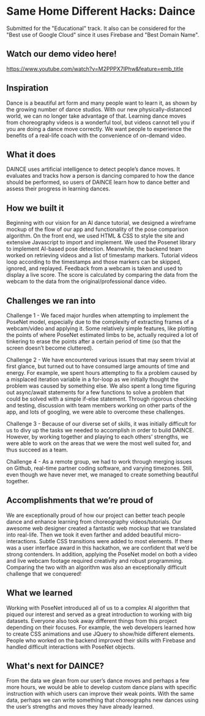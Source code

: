 # Same Home Different Hacks: Daince
Submitted for the "Educational" track. It also can be considered for the "Best use of Google Cloud" since it uses Firebase and "Best Domain Name".

## Watch our demo video here!
https://www.youtube.com/watch?v=M2PPPX7IPhw&feature=emb_title

## Inspiration
Dance is a beautiful art form and many people want to learn it, as shown by the growing number of dance studios. With our new physically-distanced world, we can no longer take advantage of that. Learning dance moves from choreography videos is a wonderful tool, but videos cannot tell you if you are doing a dance move correctly. We want people to experience the benefits of a real-life coach with the convenience of on-demand video.

## What it does
DAINCE uses artificial intelligence to detect people’s dance moves. It evaluates and tracks how a person is dancing compared to how the dance should be performed, so users of DAINCE learn how to dance better and assess their progress in learning dances. 

## How we built it
Beginning with our vision for an AI dance tutorial, we designed a wireframe mockup of the flow of our app and functionality of the pose comparison algorithm. On the front end, we used HTML & CSS to style the site and extensive Javascript to import and implement. We used the Posenet library to implement AI-based pose detection. Meanwhile, the backend team worked on retrieving videos and a list of timestamp markers. Tutorial videos loop according to the timestamps and those markers can be skipped, ignored, and replayed. Feedback from a webcam is taken and used to display a live score. The score is calculated by comparing the data from the webcam to the data from the original/professional dance video. 
 
## Challenges we ran into
Challenge 1 - We faced major hurdles when attempting to implement the PoseNet model, especially due to the complexity of extracting frames of a webcam/video and applying it. Some relatively simple features, like plotting the points of where PoseNet estimated limbs to be, actually required a lot of tinkering to erase the points after a certain period of time (so that the screen doesn’t become cluttered).

Challenge 2 - We have encountered various issues that may seem trivial at first glance, but turned out to have consumed large amounts of time and energy. For example, we spent hours attempting to fix a problem caused by a misplaced iteration variable in a for-loop as we initially thought the problem was caused by something else. We also spent a long time figuring out async/await statements for a few functions to solve a problem that could be solved with a simple if-else statement. Through rigorous checking and testing, discussion with team members working on other parts of the app, and lots of googling, we were able to overcome these challenges.

Challenge 3 - Because of our diverse set of skills, it was initially difficult for us to divy up the tasks we needed to accomplish in order to build DAINCE. However, by working together and playing to each others’ strengths, we were able to work on the areas that we were the most well suited for, and thus succeed as a team. 

Challenge 4 - As a remote group, we had to work through merging issues on Github, real-time partner coding software, and varying timezones. Still, even though we have never met, we managed to create something beautiful together. 

## Accomplishments that we’re proud of
We are exceptionally proud of how our project can better teach people dance and enhance learning from choreography videos/tutorials. 
Our awesome web designer created a fantastic web mockup that we translated into real-life. Then we took it even farther and added beautiful micro-interactions. Subtle CSS transitions were added to most elements. If there was a user interface award in this hackathon, we are confident that we’d be strong contenders. 
In addition, applying the PoseNet model on both a video and live webcam footage required creativity and robust programming. Comparing the two with an algorithm was also an exceptionally difficult challenge that we conquered!
 
## What we learned
Working with PoseNet introduced all of us to a complex AI algorithm that piqued our interest and served as a great introduction to working with big datasets. Everyone also took away different things from this project depending on their focuses. For example, the web developers learned how to create CSS animations and use JQuery to show/hide different elements. People who worked on the backend improved their skills with Firebase and handled difficult interactions with PoseNet objects.
 
## What's next for DAINCE?
From the data we glean from our user’s dance moves and perhaps a few more hours, we would be able to develop custom dance plans with specific instruction with which users can improve their weak points. With the same data, perhaps we can write something that choreographs new dances using the user’s strengths and moves they have already learned. 

